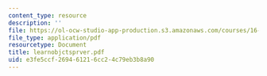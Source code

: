 ```yaml
---
content_type: resource
description: ''
file: https://ol-ocw-studio-app-production.s3.amazonaws.com/courses/16-01-unified-engineering-i-ii-iii-iv-fall-2005-spring-2006/e3fe5ccf269461216cc24c79eb3b8a90_learnobjctsprver.pdf
file_type: application/pdf
resourcetype: Document
title: learnobjctsprver.pdf
uid: e3fe5ccf-2694-6121-6cc2-4c79eb3b8a90
---
```

